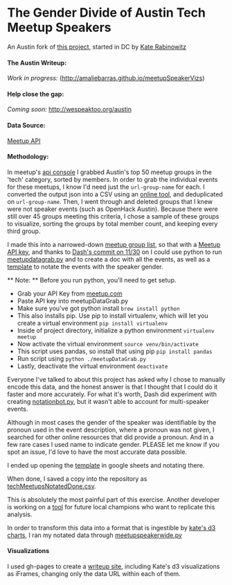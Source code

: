 # The Gender Divide of Austin Tech Meetup Speakers

An Austin fork of [this project](http://www.datalensdc.com/meetupSpeakers.html), started in DC by [Kate Rabinowitz](https://github.com/katerabinowitz/meetupSpeakerGender)

#### The Austin Writeup:

*Work in progress:*
(http://amaliebarras.github.io/meetupSpeakerVizs)


#### Help close the gap:
*Coming soon:*
http://wespeaktoo.org/austin

#### Data Source:
[Meetup API](https://www.meetup.com/meetup_api/)

#### Methodology:

In meetup's [api console](https://secure.meetup.com/meetup_api/console/?path=/find/groups) I grabbed Austin's top 50 meetup groups in the 'tech' category, sorted by members. In order to grab the individual events for these meetups, I know I'd need just the `url-group-name` for each. I converted the output json into a CSV using an [online tool](https://konklone.io/json/), and deduplicated on `url-group-name`. Then, I went through and deleted groups that I knew were not speaker events (such as OpenHack Austin). Because there were still over 45 groups meeting this criteria, I chose a sample of these groups to visualize, sorting the groups by total member count, and keeping every third group.

I made this into a narrowed-down [meetup group list](https://github.com/amaliebarras/meetupSpeakerGender/blob/sample/groupList.csv), so that with a [Meetup API key](https://secure.meetup.com/meetup_api/key/), and thanks to [Dash's commit on 11/30](https://github.com/amaliebarras/meetupSpeakerGender/commit/22e7a92d17b9972cec55ee968e3144fc43d06657) on I could use python to run  [meetupdatagrab.py](https://github.com/amaliebarras/meetupSpeakerGender/blob/sample/meetupDataGrab.py) and to create a doc with all the events, as well as a [template](https://github.com/amaliebarras/meetupSpeakerGender/blob/master/techMeetupsNotated.csv) to notate the events with the speaker gender.

** Note: ** Before you run python, you'll need to get setup.

* Grab your API Key from [meetup.com](https://secure.meetup.com/meetup_api/key/)
* Paste API key into meetupDataGrab.py
* Make sure you've got python install `brew install python`
* This also installs pip. Use pip to install virtualenv, which will let you create a virtual environment `pip install virtualenv`
* Inside of project directory, initialize a python environment `virtualenv meetup`
* Now activate the virtual environment  `source venv/bin/activate`
* This script uses pandas, so install that using pip `pip install pandas`
* Run script using `python ./meetupDataGrab.py`
* Lastly, deactivate the virtual environment  `deactivate`

Everyone I've talked to about this project has asked why I chose to manually encode this data, and the honest answer is that I thought that I could do it faster and more accurately. For what it's worth, Dash did experiment with creating [notationbot.py](https://github.com/amaliebarras/meetupSpeakerGender/blob/austin/notationBot.py), but it wasn't able to account for multi-speaker events.

Although in most cases the gender of the speaker was identifiable by the pronoun used in the event description, where a pronoun was not given, I searched for other online resources that did provide a pronoun. And in a few rare cases I used name to indicate gender. PLEASE let me know if you spot an issue, I'd love to have the most accurate data possible.

I ended up opening the [template](https://github.com/amaliebarras/meetupSpeakerGender/blob/master/techMeetupsNotated.csv) in google sheets and notating there.

When done, I saved a copy into the repository as [techMeetupsNotatedDone.csv](https://github.com/amaliebarras/meetupSpeakerGender/blob/austin/techMeetupsNotatedDone.csv).

This is absolutely the most painful part of this exercise. Another developer is working on a [tool](https://github.com/flexyford/WeSpeakTooDashboard) for future local champions who want to replicate this analysis.

In order to transform this data into a format that is ingestible by [kate's d3 charts](https://github.com/katerabinowitz/DataLensDCsite/blob/gh-pages/iframes/meetupMultiBig.html), I ran my notated data through [meetupspeakerwide.py](https://github.com/amaliebarras/meetupSpeakerGender/blob/master/meetupSpeakerWide.py)

#### Visualizations

I used gh-pages to create a [writeup site](https://github.com/amaliebarras/MeetupSpeakerVizs/tree/master), including Kate's d3 visualizations as iFrames, changing only the data URL within each of them.
